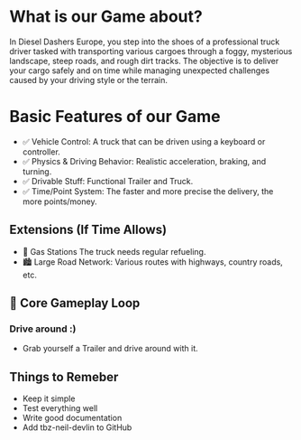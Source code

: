 
# What is our Game about?
 
 In Diesel Dashers Europe, you step into the shoes of a professional truck driver tasked with transporting various cargoes through a foggy, mysterious landscape, steep roads, and rough dirt tracks. The objective is to deliver your cargo safely and on time while 
 managing unexpected challenges caused by your driving style or the terrain.
 
# Basic Features of our Game

- ✅ Vehicle Control: A truck that can be driven using a keyboard or controller.  
- ✅ Physics & Driving Behavior: Realistic acceleration, braking, and turning.  
- ✅ Drivable Stuff: Functional Trailer and Truck.
- ✅ Time/Point System: The faster and more precise the delivery, the more points/money.  

## Extensions (If Time Allows)

- 🚛 Gas Stations The truck needs regular refueling.   
- 🏙️ Large Road Network: Various routes with highways, country roads, etc. 

## 🚛 Core Gameplay Loop  

### Drive around :) 

- Grab yourself a Trailer and drive around with it.


## Things to Remeber
- Keep it simple
- Test everything well
- Write good documentation
- Add tbz-neil-devlin to GitHub
